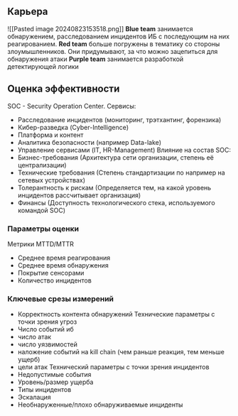## Карьера
![[Pasted image 20240823153518.png]]
**Blue team** занимается обнаружением, расследованием инцидентов ИБ с последующим на них реагированием.
**Red team** больше погружены в тематику со стороны злоумышленников. Они придумывают, за что можно зацепиться для обнаружения атаки
**Purple team** занимается разработкой детектирующей логики


## Оценка эффективности
SOC - Security Operation Center.
Сервисы:
- Расследование инцидентов (мониторинг, трэтхантинг, форензика)
- Кибер-разведка (Cyber-Intelligence)
- Платформа и контент
- Аналитика безопасности (например Data-lake)
- Управление сервисами (IT, HR-Management)
Влияние на состав SOC:
- Бизнес-требования (Архитектура сети организации, степень её централизации)
- Технические требования (Степень стандартизации по например на сетевых устройствах)
- Толерантность к рискам (Определяется тем, на какой уровень инцидентов рассчитывает организация)
- Финансы (Доступность технологического стека, используемого командой SOC)
### Параметры оценки
Метрики MTTD/MTTR
- Среднее время реагирования
- Среднее время обнаружения
- Покрытие сенсорами
- Количество инцидентов
### Ключевые срезы измерений
- Корректность контента обнаружений
Технические параметры с точки зрения угроз
- Число событий иб
- число атак
- число уязвимостей
- наложение событий на kill chain (чем раньше реакция, тем меньше ущерб)
- цели атак
Технический параметры с точки зрения инцидентов
- Недопустимые события
- Уровень/размер ущерба
- Типы инцидентов
- Эскалация
- Необнаруженные/плохо обнаруживаемые инциденты